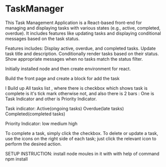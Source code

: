 # TaskManager

This Task Management Application is a React-based front-end for managing and displaying tasks with various states (e.g., active, completed, overdue). It includes features like updating tasks and displaying conditional messages based on the task status.

Features includes:
Display active, overdue, and completed tasks.
Update task title and description.
Conditionally render tasks based on their status.
Show appropriate messages when no tasks match the status filter.

Initially installed node and then create environment for react.

Build the front page and create a block for add the task

I Build up All tasks list , where there is checkbox which shows task is complete is it's tick mark otherwise not,
and also there is 2 bars : One is Task Indicator and other is Priority Indicator.

Task indicator:
Active(ongoing tasks)
Overdue(late tasks)
Completed(completed tasks)

Priority Indicator:
low
medium
high

To complete a task, simply click the checkbox. To delete or update a task, use the icons on the right side of each task; just click the relevant icon to perform the desired action.


SETUP INSTRUCTION:
install node moules in it with with help of command npm install
